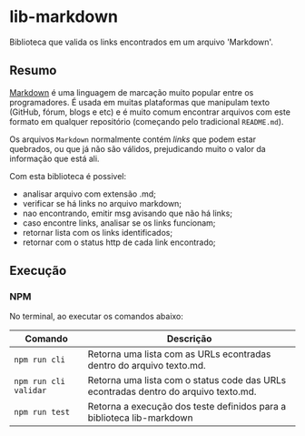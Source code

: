 # lib-markdown

Biblioteca que valida os links encontrados em um arquivo 'Markdown'.

## Resumo

[Markdown](https://pt.wikipedia.org/wiki/Markdown) é uma linguagem de marcação muito popular entre os programadores. É usada em muitas plataformas que manipulam texto (GitHub, fórum, blogs e etc) e é muito comum encontrar arquivos com este formato em qualquer repositório (começando pelo tradicional `README.md`).

Os arquivos `Markdown` normalmente contém _links_ que podem estar quebrados, ou que já não são válidos, prejudicando muito o valor da informação que está ali.

Com esta biblioteca é possivel:
- analisar arquivo com extensão .md;
- verificar se há links no arquivo markdown;
- nao encontrando, emitir msg avisando que não há links;
- caso encontre links, analisar se os links funcionam;
- retornar lista com os links identificados;
- retornar com o status http de cada link encontrado;

## Execução

### NPM

No terminal, ao executar os comandos abaixo:

| Comando | Descrição |
| ------ | ------ |
|`npm run cli` | Retorna uma lista com as URLs econtradas dentro do arquivo texto.md.|
|`npm run cli validar` | Retorna uma lista com o status code das URLs econtradas dentro do arquivo texto.md.| 
|`npm run test` | Retorna a execução dos teste definidos para a biblioteca lib-markdown|


